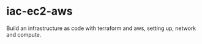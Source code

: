 # iac-ec2-aws
Build an infrastructure as code with terraform and aws, setting up, network and compute.
